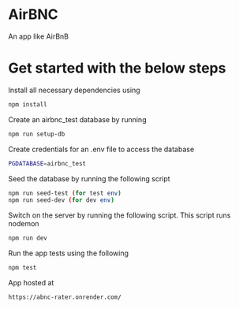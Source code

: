 # AirBNC

An app like AirBnB

# Get started with the below steps

Install all necessary dependencies using

```sh
npm install
```

Create an airbnc_test database by running

```sh
npm run setup-db
```

Create credentials for an .env file to access the database

```sh
PGDATABASE=airbnc_test
```

Seed the database by running the following script

```sh
npm run seed-test (for test env)
npm run seed-dev (for dev env)
```

Switch on the server by running the following script. This script runs nodemon

```sh
npm run dev
```

Run the app tests using the following

```sh
npm test
```

App hosted at

```sh
https://abnc-rater.onrender.com/

```
